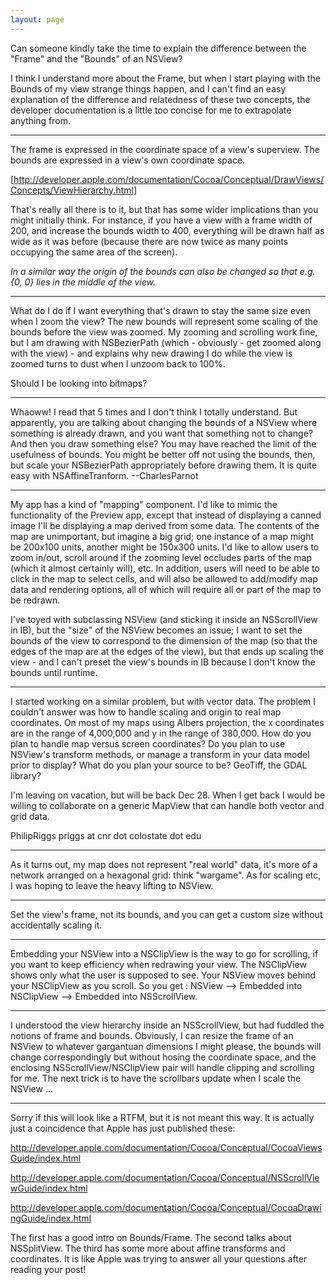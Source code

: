 ```yaml
---
layout: page
---
```


Can someone kindly take the time to explain the difference between the "Frame" and the "Bounds" of an NSView?

I think I understand more about the Frame, but when I start playing with the Bounds of my view strange things happen, and I can't find an easy explanation of the difference and relatedness of these two concepts, the developer documentation is a little too concise for me to extrapolate anything from.

----

The frame is expressed in the coordinate space of a view's superview. The bounds are expressed in a view's own coordinate space.
 
[http://developer.apple.com/documentation/Cocoa/Conceptual/DrawViews/Concepts/ViewHierarchy.html]

That's really all there is to it, but that has some wider implications than you might initially think. For instance, if you have a view with a frame width of 200, and increase the bounds width to 400, everything will be drawn half as wide as it was before (because there are now twice as many points occupying the same area of the screen).

*In a similar way the origin of the bounds can also be changed so that e.g. {0, 0} lies in the middle of the view.*

----

What do I do if I want everything that's drawn to stay the same size even when I zoom the view? The new bounds will represent some scaling
of the bounds before the view was zoomed. My zooming and scrolling work fine, but I am drawing with NSBezierPath (which - obviously -
get zoomed along with the view) - and explains why new drawing I do while the view is zoomed turns to dust when I unzoom back to 100%.

Should I be looking into bitmaps?

----

Whaoww! I read that 5 times and I don't think I totally understand. But apparently, you are talking about changing the bounds of a NSView where something is already drawn, and you want that something not to change? And then you draw something else? You may have reached the limit of the usefulness of bounds. You might be better off not using the bounds, then, but scale your NSBezierPath appropriately before drawing them. It is quite easy with NSAffineTranform. --CharlesParnot

----

My app has a kind of "mapping" component. I'd like to mimic the functionality of the Preview app, except that instead of displaying a canned image I'll be displaying a map derived from some data. The contents of the map are unimportant, but imagine a big grid; one instance of a map might be 200x100 units, another might be 150x300 units. I'd like to allow users to zoom in/out, scroll around if the zooming level occludes parts of the map (which it almost certainly will), etc. In addition, users will need to be able to click in the map to select cells, and will also be allowed to add/modify map data and rendering options, all of which will require all or part of the map to be redrawn.

I've toyed with subclassing NSView (and sticking it inside an NSScrollView in IB), but the "size" of the NSView becomes an issue; I want to set the bounds of the view to correspond to the dimension of the map (so that the edges of the map are at the edges of the view), but that ends up scaling the view - and I can't preset the view's bounds in IB because I don't know the bounds until runtime.

----

I started working on a similar problem, but with vector data. The problem I couldn't answer was how to handle scaling and origin to real map coordinates. On most of my maps using Albers projection, the x coordinates are in the range of 4,000,000 and y in the range of 380,000. How do you plan to handle map versus screen coordinates? Do you plan to use NSView's transform methods, or manage a transform in your data model prior to display? What do you plan your source to be? GeoTiff, the GDAL library?

I'm leaving on vacation, but will be back Dec 28. When I get back I would be willing to collaborate on a generic MapView that can handle both vector and grid data.

PhilipRiggs
priggs at cnr dot colostate dot edu

----

As it turns out, my map does not represent "real world" data, it's more of a network arranged on a hexagonal grid: think "wargame". As for scaling etc, I was hoping to leave the heavy lifting to NSView.

----

Set the view's frame, not its bounds, and you can get a custom size without accidentally scaling it.

----

Embedding your NSView into a NSClipView is the way to go for scrolling, if you want to keep efficiency when redrawing your view. The NSClipView shows only what the user is supposed to see. Your NSView moves behind your NSClipView as you scroll. So you get : NSView --> Embedded into NSClipView --> Embedded into NSScrollView.

----

I understood the view hierarchy inside an NSScrollView, but had fuddled the notions of frame and bounds. Obviously, I can resize the frame of an NSView to whatever gargantuan dimensions I might please, the bounds will change correspondingly but without hosing the coordinate space, and the enclosing NSScrollView/NSClipView pair will handle clipping and scrolling for me. The next trick is to have the scrollbars update when I scale the NSView ...


----
Sorry if this will look like a RTFM, but it is not meant this way. It is actually just a coincidence that Apple has just published these:

http://developer.apple.com/documentation/Cocoa/Conceptual/CocoaViewsGuide/index.html

http://developer.apple.com/documentation/Cocoa/Conceptual/NSScrollViewGuide/index.html

http://developer.apple.com/documentation/Cocoa/Conceptual/CocoaDrawingGuide/index.html

The first has a good intro on Bounds/Frame. The second talks about NSSplitView. The third has some more about affine transforms and coordinates. It is like Apple was trying to answer all your questions after reading your post!
